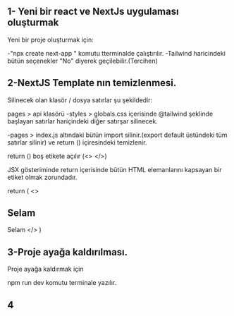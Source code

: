 ## 1- Yeni bir react ve NextJs uygulaması oluşturmak 

Yeni bir proje oluşturmak için:

-"npx create next-app " komutu tterminalde çalıştırılır.
-Tailwind haricindeki bütün seçenekler "No" diyerek geçilebilir.(Tercihen)


## 2-NextJS Template nın temizlenmesi.

Silinecek olan klasör / dosya satırlar şu şekildedir:

pages > api klasörü
-styles > globals.css içerisinde @tailwind şeklinde başlayan satırlar hariçindeki diğer satırşar silinecek.

-pages > index.js altındaki bütün import silinir.(export default üstündeki tüm satırlar silinir) ve return () içiresindeki temizlenir.

return () boş etikete açılır (<>  </>)

JSX gösteriminde return içerisinde bütün HTML elemanlarını kapsayan bir etiket olmak zorundadır.


return (
       <> 
        <h2>Selam</h2>
        <span>Selam</span>
    </>
)

## 3-Proje ayağa kaldırılması.

Proje ayağa kaldırmak için 

npm run dev komutu terminale yazılır.


## 4